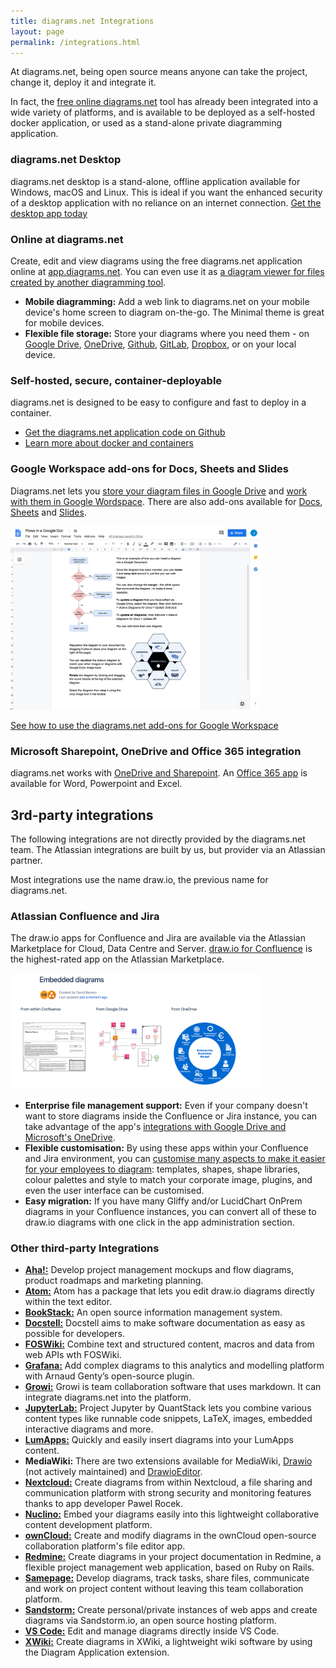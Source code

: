 ```yaml
---
title: diagrams.net Integrations
layout: page
permalink: /integrations.html
---
```


At diagrams.net, being open source means anyone can take the project, change it, deploy it and integrate it.

In fact, the [free online diagrams.net](https://app.diagrams.net) tool has already been integrated into a wide variety of platforms, and is available to be deployed as a self-hosted docker application, or used as a stand-alone private diagramming application.

### diagrams.net Desktop

diagrams.net desktop is a stand-alone, offline application available for Windows, macOS and Linux. This is ideal if you want the enhanced security of a desktop application with no reliance on an internet connection. [Get the desktop app today](https://get.diagrams.net/)

### Online at diagrams.net

Create, edit and view diagrams using the free diagrams.net application online at [app.diagrams.net](https://app.diagrams.net). You can even use it as [a diagram viewer for files created by another diagramming tool](/blog/online-diagram-viewer.html).

* **Mobile diagramming:** Add a web link to diagrams.net on your mobile device's home screen to diagram on-the-go. The Minimal theme is great for mobile devices.
* **Flexible file storage:** Store your diagrams where you need them - on [Google Drive](https://app.diagrams.net/?mode=google), [OneDrive](https://app.diagrams.net/?mode=onedrive), [Github](https://app.diagrams.net/?mode=github), [GitLab](https://app.diagrams.net/?mode=gitlab), [Dropbox](https://app.diagrams.net/?mode=dropbox), or on your local device.

### Self-hosted, secure, container-deployable

diagrams.net is designed to be easy to configure and fast to deploy in a container.

* [Get the diagrams.net application code on Github](https://github.com/jgraph/docker-drawio)
* [Learn more about docker and containers](https://www.docker.com/resources/what-container)

### Google Workspace add-ons for Docs, Sheets and Slides

Diagrams.net lets you [store your diagram files in Google Drive](https://app.diagrams.net/?mode=google) and [work with them in Google Wordspace](https://gsuite.diagrams.net/). There are also add-ons available for [Docs](https://docsaddon.diagrams.net/), [Sheets](https://sheetsaddon.diagrams.net/) and [Slides](https://slidesaddon.diagrams.net/).

<img src="/assets/img/blog/addon-google-docs-examples.png" width="400" alt="It's easy to embed diagrams in Google Docs">

[See how to use the diagrams.net add-ons for Google Workspace](/blog/diagrams-google-docs.html)

### Microsoft Sharepoint, OneDrive and Office 365 integration

diagrams.net works with [OneDrive and Sharepoint](https://app.diagrams.net/?mode=onedrive). An [Office 365 app](https://office.diagrams.net/) is available for Word, Powerpoint and Excel.

## 3rd-party integrations

The following integrations are not directly provided by the diagrams.net team. The Atlassian integrations are built by us, but provider via an Atlassian partner.

Most integrations use the name draw.io, the previous name for diagrams.net.

### Atlassian Confluence and Jira

The draw.io apps for Confluence and Jira are available via the Atlassian Marketplace for Cloud, Data Centre and Server. [draw.io for Confluence](https://marketplace.atlassian.com/apps/1210933/draw-io-diagrams-for-confluence) is the highest-rated app on the Atlassian Marketplace.

<img src="/assets/img/blog/embed-diagrams-confluence-cloud.png" width="400" alt="Embedded diagrams in draw.io for Confluence Cloud">

* **Enterprise file management support:** Even if your company doesn't want to store diagrams inside the Confluence or Jira instance, you can take advantage of the app's [integrations with Google Drive and Microsoft's OneDrive](/doc/faq/embed-diagram-googledrive-confluence-cloud.html).
* **Flexible customisation:** By using these apps within your Confluence and Jira environment, you can [customise many aspects to make it easier for your employees to diagram](/doc/faq/): templates, shapes, shape libraries, colour palettes and style to match your corporate image, plugins, and even the user interface can be customised.
* **Easy migration:** If you have many Gliffy and/or LucidChart OnPrem diagrams in your Confluence instances, you can convert all of these to draw.io diagrams with one click in the app administration section.

### Other third-party Integrations

* [**Aha!:**](https://blog.aha.io/introducing-aha-mockups/) Develop project management mockups and flow diagrams, product roadmaps and marketing planning.
* [**Atom:**](https://atom.io/packages/atom-drawio) Atom has a package that lets you edit draw.io diagrams directly within the text editor.
* [**BookStack:**](https://www.bookstackapp.com/blog/beta-release-v0-20-0/) An open source information management system.
* [**Docstell:**](https://docstell.com/) Docstell aims to make software documentation as easy as possible for developers.
* [**FOSWiki:**](https://foswiki.org/Extensions/DrawIOPlugin) Combine text and structured content, macros and data from web APIs wth FOSWiki.
* [**Grafana:**](https://github.com/algenty/grafana-flowcharting) Add complex diagrams to this analytics and modelling platform with Arnaud Genty’s open-source plugin.
* [**Growi:**](https://growi.org/en/) Growi is team collaboration software that uses markdown. It can integrate diagrams.net into the platform.
* [**JupyterLab:**](https://github.com/QuantStack/jupyterlab-drawio/) Project Jupyter by QuantStack lets you combine various content types like runnable code snippets, LaTeX, images, embedded interactive diagrams and more.
* [**LumApps:**](https://www.lumapps.com/blog-post/drawio-integration/) Quickly and easily insert diagrams into your LumApps content.
* **MediaWiki:** There are two extensions available for MediaWiki, [Drawio](https://www.mediawiki.org/wiki/Extension:Drawio) (not actively maintained) and [DrawioEditor](https://www.mediawiki.org/wiki/Extension:DrawioEditor).
* [**Nextcloud:**](https://apps.nextcloud.com/apps/drawio) Create diagrams from within Nextcloud, a file sharing and communication platform with strong security and monitoring features thanks to app developer Pawel Rocek.
* [**Nuclino:**](https://www.nuclino.com/apps/drawio/) Embed your diagrams easily into this lightweight collaborative content development platform.
* [**ownCloud:**](https://marketplace.owncloud.com/apps/drawio/) Create and modify diagrams in the ownCloud open-source collaboration platform's file editor app.
* [**Redmine:**](https://www.redmine.org/plugins/redmine_drawio) Create diagrams in your project documentation in Redmine, a flexible project management web application, based on Ruby on Rails.
* [**Samepage:**](https://www.samepage.io/draw-diagram-online) Develop diagrams, track tasks, share files, communicate and work on project content without leaving this team collaboration platform.
* [**Sandstorm:**](https://apps.sandstorm.io/app/nfqhx83vvzm80edpgkpax8mhqp176qj2vwg67rgq5e3kjc5r4cyh) Create personal/private instances of web apps and create diagrams via Sandstorm.io, an open source hosting platform.
* [**VS Code:**](https://marketplace.visualstudio.com/items?itemName=hediet.vscode-drawio) Edit and manage diagrams directly inside VS Code.
* [**XWiki:**](https://extensions.xwiki.org/xwiki/bin/view/Extension/Diagram%20Application) Create diagrams in XWiki, a lightweight wiki software by using the Diagram Application extension.
